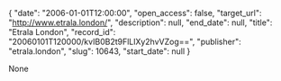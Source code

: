 {
  "date": "2006-01-01T12:00:00", 
  "open_access": false, 
  "target_url": "http://www.etrala.london/", 
  "description": null, 
  "end_date": null, 
  "title": "Etrala London", 
  "record_id": "20060101T120000/kvIB0B2t9FlLlXy2hvVZog==", 
  "publisher": "etrala.london", 
  "slug": 10643, 
  "start_date": null
}

None